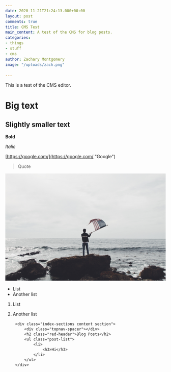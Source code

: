 ```yaml
---
date: 2020-11-21T21:24:13.000+00:00
layout: post
comments: true
title: CMS Test
main_content: A test of the CMS for blog posts.
categories:
- things
- stuff
- cms
author: Zachary Montgomery
image: "/uploads/zach.png"

---
```

This is a test of the CMS editor.

# Big text

## Slightly smaller text

**Bold**

_Italic_

[https://google.com/](https://google.com/ "Google")

> Quote

![](/uploads/matthew-gonzalez-qvbpxygzzwg-unsplash.jpg)

* List
* Another list

1. List
2. Another list

        <div class="index-sections content section">
            <div class="topnav-spacer"></div>
            <h2 class="red-header">Blog Posts</h2>
            <ul class="post-list">
                <li>
                    <h3>Hi</h3>
                </li>
            </ul>
        </div>